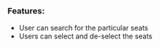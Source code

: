 ### Features:

- User can search for the particular seats
- Users can select and de-select the seats
